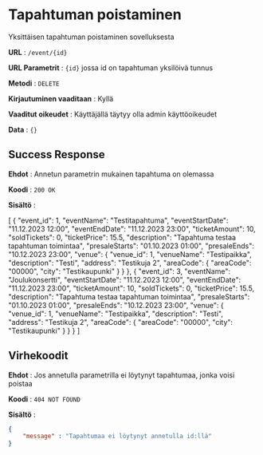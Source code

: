 # Tapahtuman poistaminen

Yksittäisen tapahtuman poistaminen sovelluksesta

**URL** : `/event/{id}`

**URL Parametrit** : `{id}` jossa id on tapahtuman yksilöivä tunnus

**Metodi** : `DELETE`

**Kirjautuminen vaaditaan** : Kyllä

**Vaaditut oikeudet** : Käyttäjällä täytyy olla admin käyttöoikeudet

**Data** : `{}`

## Success Response

**Ehdot** : Annetun parametrin mukainen tapahtuma on olemassa

**Koodi** : `200 OK`

**Sisältö** : 

[
    {
        "event_id": 1,
        "eventName": "Testitapahtuma",
        "eventStartDate": "11.12.2023 12:00",
        "eventEndDate": "11.12.2023 23:00",
        "ticketAmount": 10,
        "soldTickets": 0,
        "ticketPrice": 15.5,
        "description": "Tapahtuma testaa tapahtuman toimintaa",
        "presaleStarts": "01.10.2023 01:00",
        "presaleEnds": "10.12.2023 23:00",
        "venue": {
            "venue_id": 1,
            "venueName": "Testipaikka",
            "description": "Testi",
            "address": "Testikuja 2",
            "areaCode": {
                "areaCode": "00000",
                "city": "Testikaupunki"
            }
        }
    },
    {
        "event_id": 3,
        "eventName": "Joulukonsertti",
        "eventStartDate": "11.12.2023 12:00",
        "eventEndDate": "11.12.2023 23:00",
        "ticketAmount": 10,
        "soldTickets": 0,
        "ticketPrice": 15.5,
        "description": "Tapahtuma testaa tapahtuman toimintaa",
        "presaleStarts": "01.10.2023 01:00",
        "presaleEnds": "10.12.2023 23:00",
        "venue": {
            "venue_id": 1,
            "venueName": "Testipaikka",
            "description": "Testi",
            "address": "Testikuja 2",
            "areaCode": {
                "areaCode": "00000",
                "city": "Testikaupunki"
            }
        }
    }
]

## Virhekoodit

**Ehdot** : Jos annetulla parametrilla ei löytynyt tapahtumaa, jonka voisi poistaa

**Koodi** : `404 NOT FOUND`

**Sisältö** :

```json
{
    "message" : "Tapahtumaa ei löytynyt annetulla id:llä"
}
```

